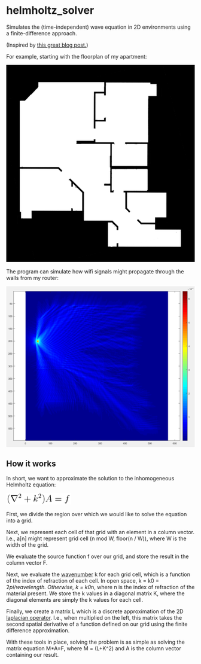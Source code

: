 # helmholtz_solver
Simulates the (time-independent) wave equation in 2D environments using a finite-difference approach.

(Inspired by [this great blog post.](http://jasmcole.com/2014/08/25/helmhurts/))

For example, starting with the floorplan of my apartment:

![Floorplan](floorplan.png?raw=true "Floorplan")

The program can simulate how wifi signals might propagate through the walls from my router:

![Wifi Propagation](img/example_output.png?raw=true "Wifi Propagation")

## How it works
In short, we want to approximate the solution to the inhomogeneous Helmholtz equation:

![Inhomogeneous Helmholtz Equation](img/equation0.png?raw=true "Inhomogeneous Helmholtz Equation")

First, we divide the region over which we would like to solve the equation into a grid.

Next, we represent each cell of that grid with an element in a column vector. I.e., a[n] might represent grid cell (n mod W, floor(n / W)), where W is the width of the grid.

We evaluate the source function f over our grid, and store the result in the column vector F.

Next, we evaluate the [wavenumber](https://en.wikipedia.org/wiki/Wavenumber) k for each grid cell, which is a function of the index of refraction of each cell.
In open space, k = k0 = 2*pi/wavelength. Otherwise, k = k0*n, where n is the index of refraction of the material present. We store the k values in a diagonal matrix K, where the diagonal elements are simply the k values for each cell.

Finally, we create a matrix L which is a discrete approximation of the 2D [laplacian operator](https://en.wikipedia.org/wiki/Laplace_operator#Two_dimensions). I.e., when multiplied on the left, this matrix takes the second spatial derivative of a function defined on our grid using the finite difference approximation.

With these tools in place, solving the problem is as simple as solving the matrix equation M*A=F, where M = (L+K^2) and A is the column vector containing our result.

